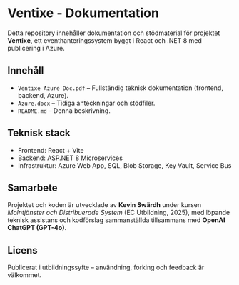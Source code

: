 # Ventixe - Dokumentation

Detta repository innehåller dokumentation och stödmaterial för projektet **Ventixe**, ett eventhanteringssystem byggt i React och .NET 8 med publicering i Azure.

## Innehåll
- `Ventixe Azure Doc.pdf` – Fullständig teknisk dokumentation (frontend, backend, Azure).
- `Azure.docx` – Tidiga anteckningar och stödfiler.
- `README.md` – Denna beskrivning.

## Teknisk stack
- Frontend: React + Vite
- Backend: ASP.NET 8 Microservices
- Infrastruktur: Azure Web App, SQL, Blob Storage, Key Vault, Service Bus

## Samarbete
Projektet och koden är utvecklade av **Kevin Swärdh** under kursen *Molntjänster och Distribuerade System* (EC Utbildning, 2025), med löpande teknisk assistans och kodförslag sammanställda tillsammans med **OpenAI ChatGPT (GPT-4o)**.

## Licens
Publicerat i utbildningssyfte – användning, forking och feedback är välkommet.
